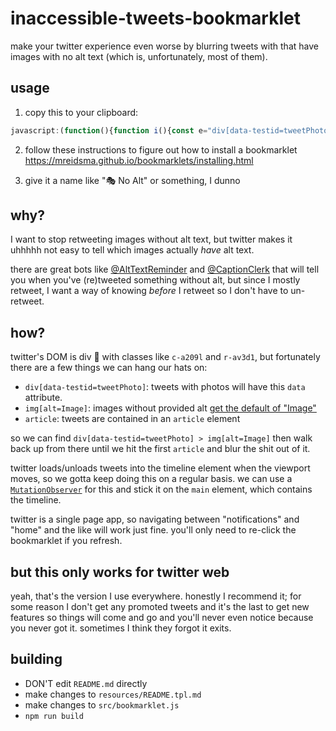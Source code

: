 # inaccessible-tweets-bookmarklet


make your twitter experience even worse by blurring tweets with that have images with no alt text (which is, unfortunately, most of them).


## usage

1. copy this to your clipboard:
```js
javascript:(function(){function i(){const e="div[data-testid=tweetPhoto] > img[alt=Image]";return[...document.body.querySelectorAll(e)]}function l(e){let t=s(e,n=>n.tagName.toLowerCase()==="article");!t||(t.classList.add("alt-bookmarklet-image"),t.style.opacity="0.25",t.style.filter="blur(1px)")}function s(e,t){for(;e&&!t(e);)e=e.parentElement;return e}function o(){i().forEach(e=>l(e))}const a={childList:!0,subtree:!0};function c(e,t){for(const n of e)n.type==="childList"&&o()}const r=document.querySelector("main");if(!r)throw new Error("Could not find main element");new MutationObserver(c).observe(r,a),o()})();
```
2. follow these instructions to figure out how to install a bookmarklet https://mreidsma.github.io/bookmarklets/installing.html

3. give it a name like "🎭 No Alt" or something, I dunno


## why?


I want to stop retweeting images without alt text, but twitter makes it uhhhhh not easy to tell which images actually *have* alt text.

there are great bots like [@AltTextReminder](https://twitter.com/AltTxtReminder) and [@CaptionClerk](https://twitter.com/CaptionClerk) that will tell you when you've (re)tweeted something without alt, but since I mostly retweet, I want a way of knowing *before* I retweet so I don't have to un-retweet.


## how?

twitter's DOM is div 🍲 with classes like `c-a209l` and `r-av3d1`, but fortunately there are a few things we can hang our hats on:

- `div[data-testid=tweetPhoto]`: tweets with photos will have this `data` attribute.
- `img[alt=Image]`: images without provided alt [get the default of "Image"](https://twitter.com/thingskatedid/status/1360331792067166208)
- `article`: tweets are contained in an `article` element

so we can find `div[data-testid=tweetPhoto] > img[alt=Image]` then walk back up from there until we hit the first `article` and blur the shit out of it.

twitter loads/unloads tweets into the timeline element when the viewport moves, so we gotta keep doing this on a regular basis. we can use a [`MutationObserver`](https://developer.mozilla.org/en-US/docs/Web/API/MutationObserver) for this and stick it on the `main` element, which contains the timeline.

twitter is a single page app, so navigating between "notifications" and "home" and the like will work just fine. you'll only need to re-click the bookmarklet if you refresh.

## but this only works for twitter web


yeah, that's the version I use everywhere. honestly I recommend it; for some reason I don't get any promoted tweets and it's the last to get new features so things will come and go and you'll never even notice because you never got it. sometimes I think they forgot it exits.


## building

- DON'T edit `README.md` directly
- make changes to `resources/README.tpl.md`
- make changes to `src/bookmarklet.js`
- `npm run build`
